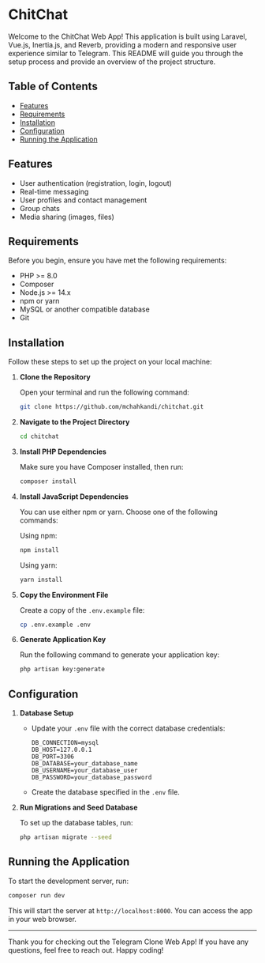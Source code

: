 # ChitChat

Welcome to the ChitChat Web App! This application is built using Laravel, Vue.js, Inertia.js, and Reverb, providing a modern and responsive user experience similar to Telegram. This README will guide you through the setup process and provide an overview of the project structure.

## Table of Contents

- [Features](#features)
- [Requirements](#requirements)
- [Installation](#installation)
- [Configuration](#configuration)
- [Running the Application](#running-the-application)

## Features

- User authentication (registration, login, logout)
- Real-time messaging
- User profiles and contact management
- Group chats
- Media sharing (images, files)

## Requirements

Before you begin, ensure you have met the following requirements:

- PHP >= 8.0
- Composer
- Node.js >= 14.x
- npm or yarn
- MySQL or another compatible database
- Git

## Installation

Follow these steps to set up the project on your local machine:

1. **Clone the Repository**

   Open your terminal and run the following command:

   ```bash
   git clone https://github.com/mchahkandi/chitchat.git
   ```


2. **Navigate to the Project Directory**

   ```bash
   cd chitchat
   ```

3. **Install PHP Dependencies**

   Make sure you have Composer installed, then run:

   ```bash
   composer install
   ```

4. **Install JavaScript Dependencies**

   You can use either npm or yarn. Choose one of the following commands:

   Using npm:

   ```bash
   npm install
   ```

   Using yarn:

   ```bash
   yarn install
   ```

5. **Copy the Environment File**

   Create a copy of the `.env.example` file:

   ```bash
   cp .env.example .env
   ```

6. **Generate Application Key**

   Run the following command to generate your application key:

   ```bash
   php artisan key:generate
   ```

## Configuration

1. **Database Setup**

   - Update your `.env` file with the correct database credentials:

     ```env
     DB_CONNECTION=mysql
     DB_HOST=127.0.0.1
     DB_PORT=3306
     DB_DATABASE=your_database_name
     DB_USERNAME=your_database_user
     DB_PASSWORD=your_database_password
     ```

   - Create the database specified in the `.env` file.

2. **Run Migrations and Seed Database**

   To set up the database tables, run:

   ```bash
   php artisan migrate --seed
   ```

## Running the Application

To start the development server, run:

```bash
composer run dev
```

This will start the server at `http://localhost:8000`. You can access the app in your web browser.


---

Thank you for checking out the Telegram Clone Web App! If you have any questions, feel free to reach out. Happy coding!
